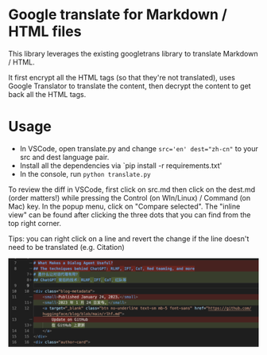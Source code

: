 Google translate for Markdown / HTML files
==========================================
This library leverages the existing googletrans library to translate Markdown / HTML.

It first encrypt all the HTML tags (so that they're not translated), uses Google Translator to translate the content, then decrypt the content to get back all the HTML tags.

Usage
=====
- In VSCode, open translate.py and change `src='en' dest="zh-cn"` to your src and dest language pair.
- Install all the dependencies via `pip install -r requirements.txt'
- In the console, run `python translate.py`

To review the diff in VSCode, first click on src.md then click on the dest.md (order matters!) while pressing the Control (on WIn/Linux) / Command (on Mac) key. In the popup menu, click on "Compare selected". The "inline view" can be found after clicking the three dots that you can find from the top right corner.

Tips: you can right click on a line and revert the change if the line doesn't need to be translated (e.g. Citation)

![Demo](demo.png)